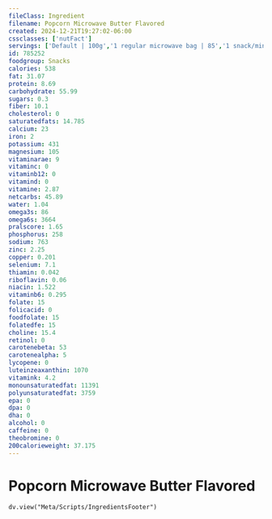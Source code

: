 ```yaml
---
fileClass: Ingredient
filename: Popcorn Microwave Butter Flavored
created: 2024-12-21T19:27:02-06:00
cssclasses: ['nutFact']
servings: ['Default | 100g','1 regular microwave bag | 85','1 snack/mini microwave bag | 43','1 100 calorie package | 30','1 cup, popped | 14','1 kernel | 0']
id: 785252
foodgroup: Snacks
calories: 538
fat: 31.07
protein: 8.69
carbohydrate: 55.99
sugars: 0.3
fiber: 10.1
cholesterol: 0
saturatedfats: 14.785
calcium: 23
iron: 2
potassium: 431
magnesium: 105
vitaminarae: 9
vitaminc: 0
vitaminb12: 0
vitamind: 0
vitamine: 2.87
netcarbs: 45.89
water: 1.04
omega3s: 86
omega6s: 3664
pralscore: 1.65
phosphorus: 258
sodium: 763
zinc: 2.25
copper: 0.201
selenium: 7.1
thiamin: 0.042
riboflavin: 0.06
niacin: 1.522
vitaminb6: 0.295
folate: 15
folicacid: 0
foodfolate: 15
folatedfe: 15
choline: 15.4
retinol: 0
carotenebeta: 53
carotenealpha: 5
lycopene: 0
luteinzeaxanthin: 1070
vitamink: 4.2
monounsaturatedfat: 11391
polyunsaturatedfat: 3759
epa: 0
dpa: 0
dha: 0
alcohol: 0
caffeine: 0
theobromine: 0
200calorieweight: 37.175
---
```


# Popcorn Microwave Butter Flavored

```dataviewjs
dv.view("Meta/Scripts/IngredientsFooter")
```